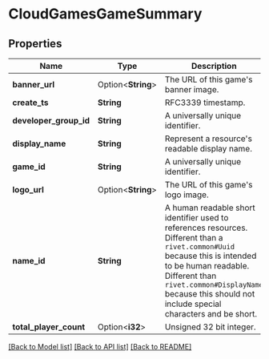 # CloudGamesGameSummary

## Properties

Name | Type | Description | Notes
------------ | ------------- | ------------- | -------------
**banner_url** | Option<**String**> | The URL of this game's banner image. | [optional]
**create_ts** | **String** | RFC3339 timestamp. | 
**developer_group_id** | **String** | A universally unique identifier. | 
**display_name** | **String** | Represent a resource's readable display name. | 
**game_id** | **String** | A universally unique identifier. | 
**logo_url** | Option<**String**> | The URL of this game's logo image. | [optional]
**name_id** | **String** | A human readable short identifier used to references resources. Different than a `rivet.common#Uuid` because this is intended to be human readable. Different than `rivet.common#DisplayName` because this should not include special characters and be short. | 
**total_player_count** | Option<**i32**> | Unsigned 32 bit integer. | [optional]

[[Back to Model list]](../README.md#documentation-for-models) [[Back to API list]](../README.md#documentation-for-api-endpoints) [[Back to README]](../README.md)


